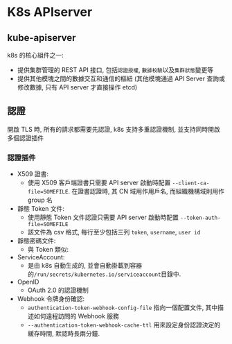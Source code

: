 # K8s APIserver

## kube-apiserver

k8s 的核心組件之一:

- 提供集群管理的 REST API 接口, 包括`認證授權`, `數據校驗`以及`集群狀態`變更等
- 提供其他模塊之間的數據交互和通信的樞紐 (其他模塊通過 API Server 查詢或修改數據, 只有 API server 才直接操作 etcd)

## 認證

開啟 TLS 時, 所有的請求都需要先認證, k8s 支持多重認證機制, 並支持同時開啟多個認證插件

### 認證插件

- X509 證書:
  - 使用 X509 客戶端證書只需要 API server 啟動時配置 `--client-ca-file=SOMEFILE`. 在證書認證時, 其 CN 域用作用戶名, 而組織機構域則用作 group 名
- 靜態 Token 文件:
  - 使用靜態 Token 文件認證只需要 API server 啟動時配置 `--token-auth-file=SOMEFILE`
  - 該文件為 csv 格式, 每行至少包括三列 `token`, `username`, `user id`
- 靜態密碼文件:
  - 與 Token 類似:
- ServiceAccount:
  - 是由 k8s 自動生成的, 並會自動掛載到容器的`/run/secrets/kubernetes.io/serviceaccount`目錄中.
- OpenID
  - OAuth 2.0 的認證機制
- Webhook 令牌身份確認:
  - `authentication-token-webhook-config-file` 指向一個配置文件, 其中描述如何遠程訪問的 Webhook 服務
  - `--authentication-token-webhook-cache-ttl` 用來設定身份認證決定的緩存時間, 默認時長兩分鐘.

